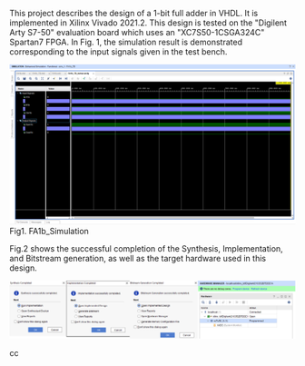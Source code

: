This project describes the design of a 1-bit full adder in VHDL. It is implemented in Xilinx Vivado 2021.2. This design is tested on the "Digilent Arty S7-50" evaluation board which uses an "XC7S50-1CSGA324C" Spartan7 FPGA. In Fig. 1, the simulation result is demonstrated corresponding to the input signals given in the test bench.

![Example Image](FA1b_Simulation.png)
Fig1. FA1b_Simulation


Fig.2 shows the successful completion of the Synthesis, Implementation, and Bitstream generation, as well as the target hardware used in this design.

![Example Image](FA1b_AllStepsReports.png)


cc
